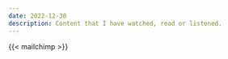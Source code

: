 ```yaml
---
date: 2022-12-30
description: Content that I have watched, read or listened.
---
```


{{< mailchimp >}}
